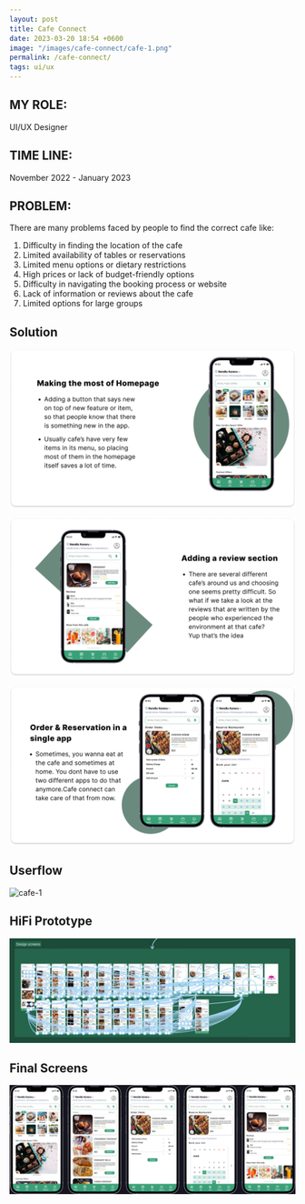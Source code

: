 ```yaml
---
layout: post
title: Cafe Connect
date: 2023-03-20 18:54 +0600
image: "/images/cafe-connect/cafe-1.png"
permalink: /cafe-connect/
tags: ui/ux
---
```


## MY ROLE:
UI/UX Designer

## TIME LINE:
November 2022 - January 2023

## PROBLEM:
There are many problems faced by people to find the correct cafe like: 

1. Difficulty in finding the location of the cafe
2. Limited availability of tables or reservations
3. Limited menu options or dietary restrictions
4. High prices or lack of budget-friendly options
5. Difficulty in navigating the booking process or website
6. Lack of information or reviews about the cafe
7. Limited options for large groups

## Solution
![cafe-1](../images/cafe-connect/cafe-3.png)

![cafe-1](../images/cafe-connect/cafe-4.png)

![cafe-1](../images/cafe-connect/cafe-5.png)

## Userflow

![cafe-1](../images/cafe-connect/cafe-6.png)

## HiFi Prototype

![cafe-1](../images/cafe-connect/replace.jpeg)

## Final Screens

![cafe-1](../images/cafe-connect/End%20Image.png)